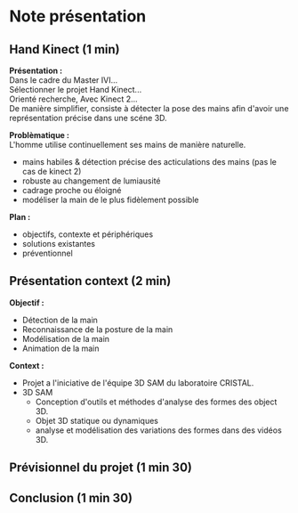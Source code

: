 # Note présentation

## Hand Kinect (1 min)

**Présentation :**  
Dans le cadre du Master IVI...  
Sélectionner le projet Hand Kinect...  
Orienté recherche, Avec Kinect 2...  
De manière simplifier, consiste à détecter la pose des mains
afin d'avoir une représentation précise dans une scéne 3D.

**Problèmatique :**  
L'homme utilise continuellement ses mains de manière naturelle.
- mains habiles & détection précise des acticulations des mains
(pas le cas de kinect 2)
- robuste au changement de lumiausité
- cadrage proche ou éloigné
- modéliser la main de le plus fidèlement possible

**Plan :**  
- objectifs, contexte et périphériques  
- solutions existantes
- préventionnel


## Présentation context (2 min)

**Objectif :**   
- Détection de la main
- Reconnaissance de la posture de la main
- Modélisation de la main
- Animation de la main

**Context :**  
- Projet a l'iniciative de l'équipe 3D SAM du laboratoire CRISTAL.
- 3D SAM
  - Conception d'outils et méthodes d'analyse des formes des object 3D.
  - Objet 3D statique ou dynamiques
  - analyse et modélisation des variations des formes dans des vidéos 3D.



## Prévisionnel du projet (1 min 30)

## Conclusion (1 min 30)
